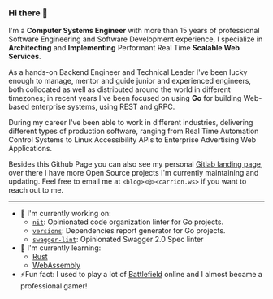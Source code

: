 ### Hi there 👋

I'm a **Computer Systems Engineer** with more than 15 years of professional Software Engineering and Software Development experience, I specialize in **Architecting** and **Implementing** Performant Real Time **Scalable Web Services**.

As a hands-on Backend Engineer and Technical Leader I've been lucky enough to manage, mentor and guide junior and experienced engineers, both collocated as well as distributed around the world in different timezones; in recent years I've been focused on using **Go** for building Web-based enterprise systems, using REST and gRPC.

During my career I've been able to work in different industries, delivering different types of production software, ranging from Real Time Automation Control Systems to Linux Accessibility APIs to Enterprise Advertising Web Applications.

Besides this Github Page you can also see my personal [Gitlab landing page](https://gitlab.com/MarioCarrion), over there I have more Open Source projects I'm currently maintaining and updating. Feel free to email me at `<blog><@><carrion.ws>` if you want to reach out to me.

---

- 🔭 I'm currently working on:
  - [`nit`](https://github.com/MarioCarrion/nit): Opinionated code organization linter for Go projects.
  - [`versions`](https://github.com/MarioCarrion/versions): Dependencies report generator for Go projects.
  - [`swagger-lint`](https://github.com/MarioCarrion/swagger-lint): Opinionated Swagger 2.0 Spec linter
- 🌱 I'm currently learning:
  - [Rust](https://www.rust-lang.org/)
  - [WebAssembly](https://webassembly.org/)
- ⚡Fun fact: I used to play a lot of [Battlefield](https://www.ea.com/games/battlefield) online and I almost became a professional gamer!
